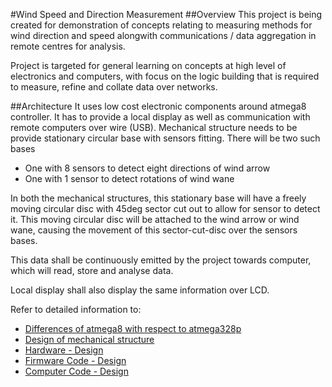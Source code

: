 #Wind Speed and Direction Measurement
##Overview
This project is being created for demonstration of concepts relating to measuring methods for wind direction and speed alongwith communications / data aggregation in remote centres for analysis.

Project is targeted for general learning on concepts at high level of electronics and computers, with focus on the logic building that is required to measure, refine and collate data over networks.

##Architecture
It uses low cost electronic components around atmega8 controller. It has to provide a local display as well as communication with remote computers over wire (USB). Mechanical structure needs to be provide stationary circular base with sensors fitting. There will be two such bases

* One with 8 sensors to detect eight directions of wind arrow
* One with 1 sensor to detect rotations of wind wane

In both the mechanical structures, this stationary base will have a freely moving circular disc with 45deg sector cut out to allow for sensor to detect it. This moving circular disc will be attached to the wind arrow or wind wane, causing the movement of this sector-cut-disc over the sensors bases.

This data shall be continuously emitted by the project towards computer, which will read, store and analyse data.

Local display shall also display the same information over LCD.

Refer to detailed information to:

* [Differences of atmega8 with respect to atmega328p](docs/diff_m8_m328p.md)
* [Design of mechanical structure](docs/mechanical_structure.md)
* [Hardware - Design](docs/hw_design.md)
* [Firmware Code - Design](docs/fw_design.md)
* [Computer Code - Design](docs/mc_design.md)